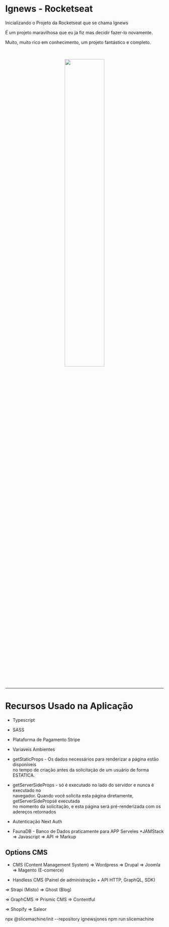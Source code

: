 
# Ignews - Rocketseat

Inicializando o Projeto da Rocketseat que se chama Ignews

É um projeto maravilhosa que eu ja fiz mas decidir fazer-lo novamente.

Muito, muito rico em conhecimento, um projeto fantástico e completo.

<br />
<p align="center"> <img src="public/images/illustration.gif"  width ="50%"> </p>
<br />

---

# Recursos Usado na Aplicação

* Typescript
* SASS
* Plataforma de Pagamento Stripe
* Variaveis Ambientes

* getStaticProps - Os dados necessários para renderizar a página estão disponíveis <br/>
no tempo de criação antes da solicitação de um usuário de forma ESTATICA.

* getServerSideProps - só é executado no lado do servidor e nunca é executado no <br/>navegador. Quando você solicita esta página diretamente, getServerSidePropsé executada <br/>
no momento da solicitação, e esta página será pré-renderizada com os adereços retornados

* Autenticação Next Auth
* FaunaDB - Banco de Dados praticamente para APP Serveles
*JAMStack
=> Javascript
=> API
=> Markup

## Options CMS
* CMS (Content Management System)
=> Wordpress
=> Drupal
=> Joomla
=> Magento (E-comerce)

* Handless CMS (Painel de administração + API HTTP, GraphQL, SDK)

=> Strapi (Misto)
=> Ghost (Blog)

=> GraphCMS
=> Prismic CMS
=> Contentful

=> Shopify
=> Saleor


npx @slicemachine/init --repository ignewsjones 
npm run slicemachine


